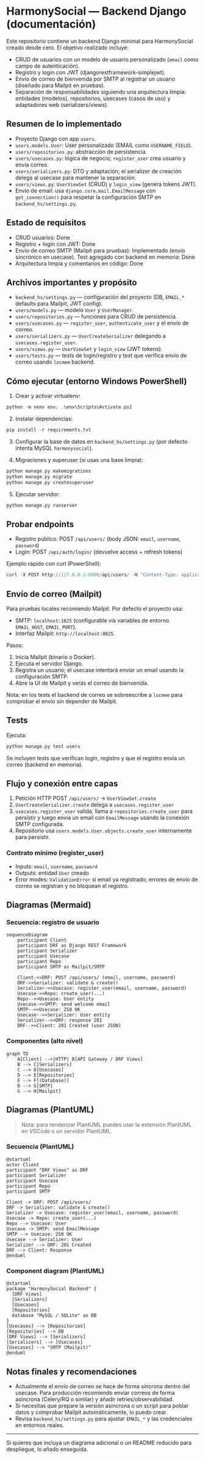 # HarmonySocial — Backend Django (documentación)

Este repositorio contiene un backend Django minimal para HarmonySocial creado desde cero. El objetivo realizado incluye:

- CRUD de usuarios con un modelo de usuario personalizado (`email` como campo de autenticación).
- Registro y login con JWT (djangorestframework-simplejwt).
- Envío de correo de bienvenida por SMTP al registrar un usuario (diseñado para Mailpit en pruebas).
- Separación de responsabilidades siguiendo una arquitectura limpia: entidades (modelos), repositorios, usecases (casos de uso) y adaptadores web (serializers/views).

## Resumen de lo implementado

- Proyecto Django con app `users`.
- `users.models.User`: User personalizado (EMAIL como `USERNAME_FIELD`).
- `users/repositories.py`: abstracción de persistencia.
- `users/usecases.py`: lógica de negocio; `register_user` crea usuario y envía correo.
- `users/serializers.py`: DTO y adaptación; el serializer de creación delega al usecase para mantener la separación.
- `users/views.py`: `UserViewSet` (CRUD) y `login_view` (genera tokens JWT).
- Envío de email: usa `django.core.mail.EmailMessage` con `get_connection()` para respetar la configuración SMTP en `backend_hs/settings.py`.

## Estado de requisitos

- CRUD usuarios: Done
- Registro + login con JWT: Done
- Envío de correo SMTP (Mailpit para pruebas): Implementado (envío sincrónico en usecase). Test agregado con backend en memoria: Done
- Arquitectura limpia y comentarios en código: Done

## Archivos importantes y propósito

- `backend_hs/settings.py` — configuración del proyecto (DB, `EMAIL_*` defaults para Mailpit, JWT config).
- `users/models.py` — modelo `User` y `UserManager`.
- `users/repositories.py` — funciones para CRUD de persistencia.
- `users/usecases.py` — `register_user`, `authenticate_user` y el envío de correo.
- `users/serializers.py` — `UserCreateSerializer` delegando a `usecases.register_user`.
- `users/views.py` — `UserViewSet` y `login_view` (JWT tokens).
- `users/tests.py` — tests de login/registro y test que verifica envío de correo usando `locmem` backend.

## Cómo ejecutar (entorno Windows PowerShell)

1) Crear y activar virtualenv:

```powershell
python -m venv env; .\env\Scripts\Activate.ps1
```

2) Instalar dependencias:

```powershell
pip install -r requirements.txt
```

3) Configurar la base de datos en `backend_hs/settings.py` (por defecto intenta MySQL `harmonysocial`).

4) Migraciones y superuser (si usas una base limpia):

```powershell
python manage.py makemigrations
python manage.py migrate
python manage.py createsuperuser
```

5) Ejecutar servidor:

```powershell
python manage.py runserver
```

## Probar endpoints

- Registro público: POST `/api/users/`  (body JSON: `email`, `username`, `password`)
- Login: POST `/api/auth/login/` (devuelve access + refresh tokens)

Ejemplo rápido con curl (PowerShell):

```powershell
curl -X POST http://127.0.0.1:8000/api/users/ -H "Content-Type: application/json" -d '{"email":"user@example.com","username":"user1","password":"pass12345"}'
```

## Envío de correo (Mailpit)

Para pruebas locales recomiendo Mailpit. Por defecto el proyecto usa:

- SMTP: `localhost:1025` (configurable vía variables de entorno `EMAIL_HOST`, `EMAIL_PORT`).
- Interfaz Mailpit: `http://localhost:8025`.

Pasos:

1. Inicia Mailpit (binario o Docker).
2. Ejecuta el servidor Django.
3. Registra un usuario; el usecase intentará enviar un email usando la configuración SMTP.
4. Abre la UI de Mailpit y verás el correo de bienvenida.

Nota: en los tests el backend de correo se sobreescribe a `locmem` para comprobar el envío sin depender de Mailpit.

## Tests

Ejecuta:

```powershell
python manage.py test users
```

Se incluyen tests que verifican login, registro y que el registro envía un correo (backend en memoria).

## Flujo y conexión entre capas

1. Petición HTTP POST `/api/users/` -> `UserViewSet.create`
2. `UserCreateSerializer.create` delega a `usecases.register_user`
3. `usecases.register_user` valida, llama a `repositories.create_user` para persistir y luego envía un email con `EmailMessage` usando la conexión SMTP configurada.
4. Repositorio usa `users.models.User.objects.create_user` internamente para persistir.

### Contrato mínimo (register_user)

- Inputs: `email`, `username`, `password`
- Outputs: entidad `User` creado
- Error modes: `ValidationError` si email ya registrado; errores de envío de correo se registran y no bloquean el registro.

## Diagramas (Mermaid)

### Secuencia: registro de usuario

```mermaid
sequenceDiagram
    participant Client
    participant DRF as Django REST Framework
    participant Serializer
    participant Usecase
    participant Repo
    participant SMTP as Mailpit/SMTP

    Client->>DRF: POST /api/users/ (email, username, password)
    DRF->>Serializer: validate & create()
    Serializer->>Usecase: register_user(email, username, password)
    Usecase->>Repo: create_user(...)
    Repo-->>Usecase: User entity
    Usecase->>SMTP: send welcome email
    SMTP-->>Usecase: 250 OK
    Usecase-->>Serializer: User entity
    Serializer-->>DRF: response 201
    DRF-->>Client: 201 Created (user JSON)
```

### Componentes (alto nivel)

```mermaid
graph TD
    A[Client] -->|HTTP| B[API Gateway / DRF Views]
    B --> C[Serializers]
    C --> D[Usecases]
    D --> E[Repositories]
    E --> F[(Database)]
    D --> G[SMTP]
    G --> H[Mailpit]
```

## Diagramas (PlantUML)

> Nota: para renderizar PlantUML puedes usar la extensión PlantUML en VSCode o un servidor PlantUML.

### Secuencia (PlantUML)

```plantuml
@startuml
actor Client
participant "DRF Views" as DRF
participant Serializer
participant Usecase
participant Repo
participant SMTP

Client -> DRF: POST /api/users/
DRF -> Serializer: validate & create()
Serializer -> Usecase: register_user(email, username, password)
Usecase -> Repo: create_user(...)
Repo --> Usecase: User
Usecase -> SMTP: send EmailMessage
SMTP --> Usecase: 250 OK
Usecase --> Serializer: User
Serializer --> DRF: 201 Created
DRF --> Client: Response
@enduml
```

### Component diagram (PlantUML)

```plantuml
@startuml
package "HarmonySocial Backend" {
  [DRF Views]
  [Serializers]
  [Usecases]
  [Repositories]
  database "MySQL / SQLite" as DB
}
[Usecases] --> [Repositories]
[Repositories] --> DB
[DRF Views] --> [Serializers]
[Serializers] --> [Usecases]
[Usecases] --> "SMTP (Mailpit)"
@enduml
```

## Notas finales y recomendaciones

- Actualmente el envío de correo se hace de forma síncrona dentro del usecase. Para producción recomiendo enviar correos de forma asíncrona (Celery/RQ o similar) y añadir retries/observabilidad.
- Si necesitas que prepare la versión asíncrona o un script para poblar datos y comprobar Mailpit automáticamente, lo puedo crear.
- Revisa `backend_hs/settings.py` para ajustar `EMAIL_*` y las credenciales en entornos reales.

---

Si quieres que incluya un diagrama adicional o un README reducido para despliegue, lo añado enseguida.

